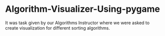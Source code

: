 # Algorithm-Visualizer-Using-pygame
It was task given by our Algorithms Instructor where we were asked to create visualization for different sorting algorithms.
